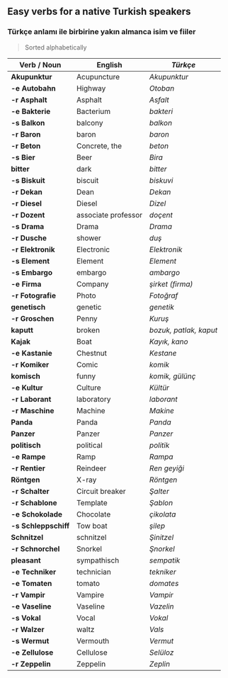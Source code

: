 ## Easy verbs for a native Turkish speakers
### Türkçe anlamı ile birbirine yakın almanca isim ve fiiler

> Sorted alphabetically

**Verb / Noun** | English | _Türkçe_
--- | --- | ---
**Akupunktur** | Acupuncture | _Akupunktur_
**-e Autobahn** | Highway | _Otoban_
**-r Asphalt** | Asphalt | _Asfalt_
**-e Bakterie** | Bacterium | _bakteri_
**-s Balkon** | balcony | _balkon_
**-r Baron** | baron | _baron_
**-r Beton** | Concrete, the | _beton_
**-s Bier** | Beer | _Bira_
**bitter** | dark | _bitter_
**-s Biskuit** | biscuit | _biskuvi_
**-r Dekan** | Dean | _Dekan_
**-r Diesel** | Diesel | _Dizel_
**-r Dozent** | associate professor | _doçent_
**-s Drama** | Drama | _Drama_
**-r Dusche** | shower | _duş_
**-r Elektronik** | Electronic | _Elektronik_
**-s Element** | Element | _Element_
**-s Embargo** | embargo | _ambargo_
**-e Firma** | Company | _şirket (firma)_
**-r Fotografie** | Photo | _Fotoğraf_
**genetisch** | genetic | _genetik_
**-r Groschen** | Penny | _Kuruş_
**kaputt** | broken | _bozuk, patlak, kaput_
**Kajak** | Boat | _Kayık, kano_
**-e Kastanie** | Chestnut | _Kestane_
**-r Komiker** | Comic | _komik_
**komisch** | funny | _komik, gülünç_
**-e Kultur** | Culture | _Kültür_
**-r Laborant** | laboratory | _laborant_
**-r Maschine** | Machine | _Makine_
**Panda** | Panda | _Panda_
**Panzer** | Panzer | _Panzer_
**politisch** | political | _politik_
**-e Rampe** | Ramp | _Rampa_
**-r Rentier** | Reindeer | _Ren geyiği_
**Röntgen** | X-ray | _Röntgen_
**-r Schalter** | Circuit breaker | _Şalter_
**-r Schablone** | Template | _Şablon_
**-e Schokolade** | Chocolate | _çikolata_
**-s Schleppschiff** | Tow boat | _şilep_
**Schnitzel** | schnitzel | _Şinitzel_
**-r Schnorchel** | Snorkel | _Şnorkel_
**pleasant** | sympathisch | _sempatik_
**-e Techniker** | technician | _tekniker_
**-e Tomaten** | tomato | _domates_
**-r Vampir** | Vampire | _Vampir_
**-e Vaseline** | Vaseline | _Vazelin_
**-s Vokal** | Vocal | _Vokal_
**-r Walzer** | waltz | _Vals_
**-s Wermut** | Vermouth | _Vermut_
**-e Zellulose** | Cellulose | _Selüloz_
**-r Zeppelin** | Zeppelin | _Zeplin_
